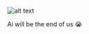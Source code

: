 ![alt text](https://w0.peakpx.com/wallpaper/205/460/HD-wallpaper-antler-firewatch-games.jpg)

Ai will be the end of us 😭
